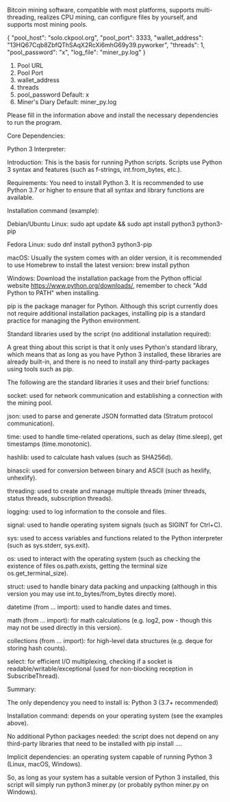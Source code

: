 Bitcoin mining software, compatible with most platforms, supports multi-threading, realizes CPU mining, can configure files by yourself, and supports most mining pools.

{
  "pool_host": "solo.ckpool.org",
  "pool_port": 3333,
  "wallet_address": "13HQ67Cqb8ZbfQThSAqX2RcXi6mhG69y39.pyworker",
  "threads": 1,
  "pool_password": "x",
  "log_file": "miner_py.log"
}

1. Pool URL
2. Pool Port
3. wallet_address
4. threads
5. pool_password Default: x
6. Miner's Diary Default: miner_py.log


Please fill in the information above and install the necessary dependencies to run the program.

Core Dependencies:

Python 3 Interpreter:

Introduction: This is the basis for running Python scripts. Scripts use Python 3 syntax and features (such as f-strings, int.from_bytes, etc.).

Requirements: You need to install Python 3. It is recommended to use Python 3.7 or higher to ensure that all syntax and library functions are available.

Installation command (example):

Debian/Ubuntu Linux: sudo apt update && sudo apt install python3 python3-pip

Fedora Linux: sudo dnf install python3 python3-pip

macOS: Usually the system comes with an older version, it is recommended to use Homebrew to install the latest version: brew install python

Windows: Download the installation package from the Python official website https://www.python.org/downloads/, remember to check "Add Python to PATH" when installing.

pip is the package manager for Python. Although this script currently does not require additional installation packages, installing pip is a standard practice for managing the Python environment.

Standard libraries used by the script (no additional installation required):

A great thing about this script is that it only uses Python's standard library, which means that as long as you have Python 3 installed, these libraries are already built-in, and there is no need to install any third-party packages using tools such as pip.

The following are the standard libraries it uses and their brief functions:

socket: used for network communication and establishing a connection with the mining pool.

json: used to parse and generate JSON formatted data (Stratum protocol communication).

time: used to handle time-related operations, such as delay (time.sleep), get timestamps (time.monotonic).

hashlib: used to calculate hash values ​​(such as SHA256d).

binascii: used for conversion between binary and ASCII (such as hexlify, unhexlify).

threading: used to create and manage multiple threads (miner threads, status threads, subscription threads).

logging: used to log information to the console and files.

signal: used to handle operating system signals (such as SIGINT for Ctrl+C).

sys: used to access variables and functions related to the Python interpreter (such as sys.stderr, sys.exit).

os: used to interact with the operating system (such as checking the existence of files os.path.exists, getting the terminal size os.get_terminal_size).

struct: used to handle binary data packing and unpacking (although in this version you may use int.to_bytes/from_bytes directly more).

datetime (from ... import): used to handle dates and times.

math (from ... import): for math calculations (e.g. log2, pow - though this may not be used directly in this version).

collections (from ... import): for high-level data structures (e.g. deque for storing hash counts).

select: for efficient I/O multiplexing, checking if a socket is readable/writable/exceptional (used for non-blocking reception in SubscribeThread).

Summary:

The only dependency you need to install is: Python 3 (3.7+ recommended)

Installation command: depends on your operating system (see the examples above).

No additional Python packages needed: the script does not depend on any third-party libraries that need to be installed with pip install ....

Implicit dependencies: an operating system capable of running Python 3 (Linux, macOS, Windows).

So, as long as your system has a suitable version of Python 3 installed, this script will simply run python3 miner.py (or probably python miner.py on Windows).
